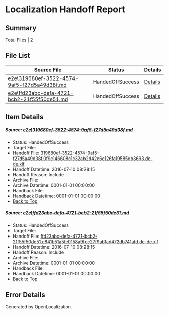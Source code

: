 # <a name='report-top'></a> Localization Handoff Report

## Summary
 Total Files | 2

## File List
 Source File | Status | Details 
 ----------- | ------ | ------- 
 [e2e\319680ef-3522-4574-9af5-f27d5a49d38f.md](https://github.com/OpenLocalizationTestOrg/oltest/blob/5e2b2ae3f6baa6ec0396bbafa314e3a5827e14a2/e2e/319680ef-3522-4574-9af5-f27d5a49d38f.md) | HandedOffSuccess | [Details](#90fd266d0eb546a3db2da7b4ac62206d5b95e9761)
 [e2e\ffd23abc-defa-4721-bcb2-21f55f50de51.md](https://github.com/OpenLocalizationTestOrg/oltest/blob/5e2b2ae3f6baa6ec0396bbafa314e3a5827e14a2/e2e/ffd23abc-defa-4721-bcb2-21f55f50de51.md) | HandedOffSuccess | [Details](#8e74c13b40ba18c157992138652aa07efc1618df2)

## Item Details
##### <a name='90fd266d0eb546a3db2da7b4ac62206d5b95e9761'></a> Source: [e2e\319680ef-3522-4574-9af5-f27d5a49d38f.md](https://github.com/OpenLocalizationTestOrg/oltest/blob/5e2b2ae3f6baa6ec0396bbafa314e3a5827e14a2/e2e/319680ef-3522-4574-9af5-f27d5a49d38f.md)
* Status: HandedOffSuccess
* Target File: 
* Handoff File: [319680ef-3522-4574-9af5-f27d5a49d38f.0f9c146608c1c32ab2d42e6e126fa19585db3693.de-de.xlf](https://github.com/OpenLocalizationTestOrg/olhandoff-e2e/blob/f74814f09a1c710df3937dc85f2696cf8d2cc66d/ol-handoff/OpenLocalizationTestOrg/oltest-dede-fly/ci/ht/319680ef-3522-4574-9af5-f27d5a49d38f.0f9c146608c1c32ab2d42e6e126fa19585db3693.de-de.xlf)
* Handoff Datetime: 2016-07-10 08:28:15
* Handoff Reason: Include
* Archive File: 
* Archive Datetime: 0001-01-01 00:00:00
* Handback File: 
* Handback Datetime: 0001-01-01 00:00:00
* [Back to Top](#report-top)

##### <a name='8e74c13b40ba18c157992138652aa07efc1618df2'></a> Source: [e2e\ffd23abc-defa-4721-bcb2-21f55f50de51.md](https://github.com/OpenLocalizationTestOrg/oltest/blob/5e2b2ae3f6baa6ec0396bbafa314e3a5827e14a2/e2e/ffd23abc-defa-4721-bcb2-21f55f50de51.md)
* Status: HandedOffSuccess
* Target File: 
* Handoff File: [ffd23abc-defa-4721-bcb2-21f55f50de51.e841b51a5fe0158a9fec27f9ab1ad472db741afd.de-de.xlf](https://github.com/OpenLocalizationTestOrg/olhandoff-e2e/blob/f74814f09a1c710df3937dc85f2696cf8d2cc66d/ol-handoff/OpenLocalizationTestOrg/oltest-dede-fly/ci/ht/ffd23abc-defa-4721-bcb2-21f55f50de51.e841b51a5fe0158a9fec27f9ab1ad472db741afd.de-de.xlf)
* Handoff Datetime: 2016-07-10 08:28:15
* Handoff Reason: Include
* Archive File: 
* Archive Datetime: 0001-01-01 00:00:00
* Handback File: 
* Handback Datetime: 0001-01-01 00:00:00
* [Back to Top](#report-top)


## Error Details

Generated by OpenLocalization.
